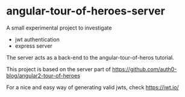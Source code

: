 # angular-tour-of-heroes-server

A small experimental project to investigate
-   jwt authentication
-   express server

The server acts as a back-end to the angular-tour-of-heros tutorial.

This project is based on the server part of <https://github.com/auth0-blog/angular2-tour-of-heroes>

For a nice and easy way of generating valid jwts, check <https://jwt.io/>
